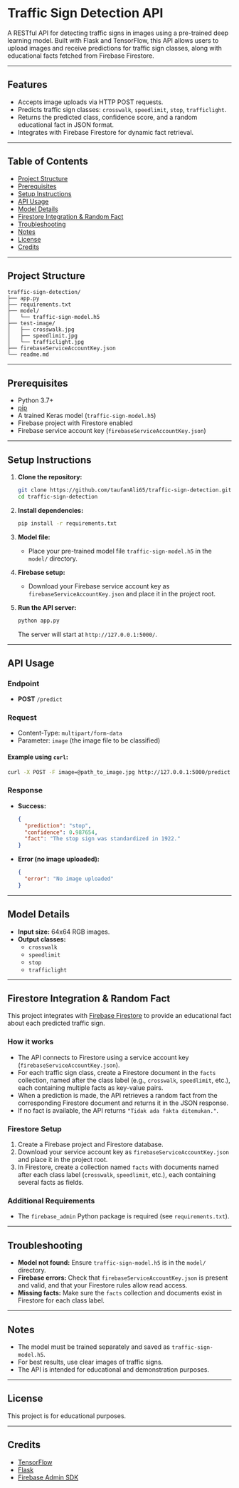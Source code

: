 # Traffic Sign Detection API

A RESTful API for detecting traffic signs in images using a pre-trained deep learning model. Built with Flask and TensorFlow, this API allows users to upload images and receive predictions for traffic sign classes, along with educational facts fetched from Firebase Firestore.

---

## Features

- Accepts image uploads via HTTP POST requests.
- Predicts traffic sign classes: `crosswalk`, `speedlimit`, `stop`, `trafficlight`.
- Returns the predicted class, confidence score, and a random educational fact in JSON format.
- Integrates with Firebase Firestore for dynamic fact retrieval.

---

## Table of Contents

- [Project Structure](#project-structure)
- [Prerequisites](#prerequisites)
- [Setup Instructions](#setup-instructions)
- [API Usage](#api-usage)
- [Model Details](#model-details)
- [Firestore Integration & Random Fact](#firestore-integration--random-fact)
- [Troubleshooting](#troubleshooting)
- [Notes](#notes)
- [License](#license)
- [Credits](#credits)

---

## Project Structure

```
traffic-sign-detection/
├── app.py
├── requirements.txt
├── model/
│   └── traffic-sign-model.h5
├── test-image/
│   ├── crosswalk.jpg
│   ├── speedlimit.jpg
│   └── trafficlight.jpg
├── firebaseServiceAccountKey.json
└── readme.md
```

---

## Prerequisites

- Python 3.7+
- [pip](https://pip.pypa.io/en/stable/)
- A trained Keras model (`traffic-sign-model.h5`)
- Firebase project with Firestore enabled
- Firebase service account key (`firebaseServiceAccountKey.json`)

---

## Setup Instructions

1. **Clone the repository:**
   ```bash
   git clone https://github.com/taufanAli65/traffic-sign-detection.git
   cd traffic-sign-detection
   ```

2. **Install dependencies:**
   ```bash
   pip install -r requirements.txt
   ```

3. **Model file:**
   - Place your pre-trained model file `traffic-sign-model.h5` in the `model/` directory.

4. **Firebase setup:**
   - Download your Firebase service account key as `firebaseServiceAccountKey.json` and place it in the project root.

5. **Run the API server:**
   ```bash
   python app.py
   ```
   The server will start at `http://127.0.0.1:5000/`.

---

## API Usage

### Endpoint

- **POST** `/predict`

### Request

- Content-Type: `multipart/form-data`
- Parameter: `image` (the image file to be classified)

#### Example using `curl`:

```bash
curl -X POST -F image=@path_to_image.jpg http://127.0.0.1:5000/predict
```

### Response

- **Success:**
  ```json
  {
    "prediction": "stop",
    "confidence": 0.987654,
    "fact": "The stop sign was standardized in 1922."
  }
  ```
- **Error (no image uploaded):**
  ```json
  {
    "error": "No image uploaded"
  }
  ```

---

## Model Details

- **Input size:** 64x64 RGB images.
- **Output classes:**
  - `crosswalk`
  - `speedlimit`
  - `stop`
  - `trafficlight`

---

## Firestore Integration & Random Fact

This project integrates with [Firebase Firestore](https://firebase.google.com/docs/firestore) to provide an educational fact about each predicted traffic sign.

### How it works

- The API connects to Firestore using a service account key (`firebaseServiceAccountKey.json`).
- For each traffic sign class, create a Firestore document in the `facts` collection, named after the class label (e.g., `crosswalk`, `speedlimit`, etc.), each containing multiple facts as key-value pairs.
- When a prediction is made, the API retrieves a random fact from the corresponding Firestore document and returns it in the JSON response.
- If no fact is available, the API returns `"Tidak ada fakta ditemukan."`.

### Firestore Setup

1. Create a Firebase project and Firestore database.
2. Download your service account key as `firebaseServiceAccountKey.json` and place it in the project root.
3. In Firestore, create a collection named `facts` with documents named after each class label (`crosswalk`, `speedlimit`, etc.), each containing several facts as fields.

### Additional Requirements

- The `firebase_admin` Python package is required (see `requirements.txt`).

---

## Troubleshooting

- **Model not found:** Ensure `traffic-sign-model.h5` is in the `model/` directory.
- **Firebase errors:** Check that `firebaseServiceAccountKey.json` is present and valid, and that your Firestore rules allow read access.
- **Missing facts:** Make sure the `facts` collection and documents exist in Firestore for each class label.

---

## Notes

- The model must be trained separately and saved as `traffic-sign-model.h5`.
- For best results, use clear images of traffic signs.
- The API is intended for educational and demonstration purposes.

---

## License

This project is for educational purposes.

---

## Credits

- [TensorFlow](https://www.tensorflow.org/)
- [Flask](https://flask.palletsprojects.com/)
- [Firebase Admin SDK](https://firebase.google.com/docs/admin/setup)

